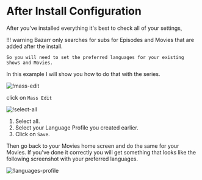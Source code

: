 
# After Install Configuration

After you've installed everything it's best to check all of your settings,

!!! warning
    Bazarr only searches for subs for Episodes and Movies that are added after the install.

    So you will need to set the preferred languages for your existing Shows and Movies.

In this example I will show you how to do that with the series.

![!mass-edit](images/mass-edit.png)

click on `Mass Edit`

![!select-all](images/select-all.png)

1. Select all.
1. Select your Language Profile you created earlier.
1. Click on `Save`.

Then go back to your Movies home screen and do the same for your Movies.
If you've done it correctly you will get something that looks like the following screenshot with your preferred languages.

![!languages-profile](images/languages-profile.png)
